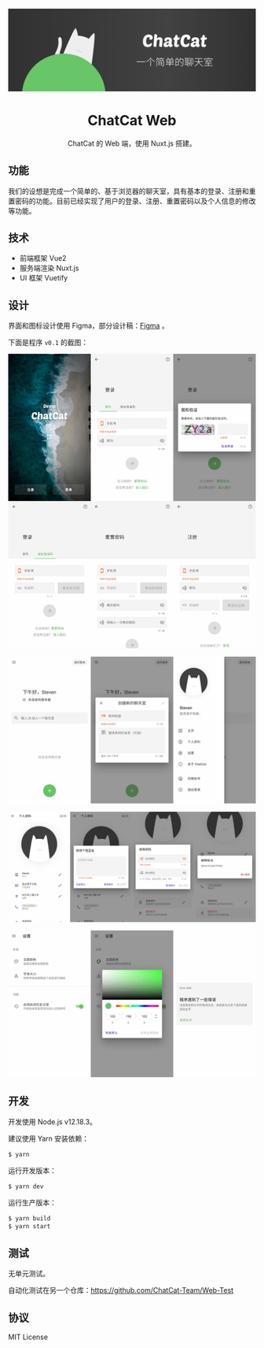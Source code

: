 ![banner](banner.jpg)

<h1 align="center">ChatCat Web</h1>
<p align="center">ChatCat 的 Web 端，使用 Nuxt.js 搭建。</p>

## 功能

我们的设想是完成一个简单的、基于浏览器的聊天室，具有基本的登录、注册和重置密码的功能。目前已经实现了用户的登录、注册、重置密码以及个人信息的修改等功能。

## 技术

- 前端框架 Vue2
- 服务端渲染 Nuxt.js
- UI 框架 Vuetify

## 设计

界面和图标设计使用 Figma，部分设计稿：[Figma](https://www.figma.com/file/WohAxhrVUF0bo0mC1YMj3B/ChatCat-Home?node-id=0%3A1) 。

下面是程序 `v0.1` 的截图：

![欢迎欢迎、登录和注册页面](screenshot-1.jpg)

![主页和侧栏](screenshot-2.jpg)

![用户信息修改页面](screenshot-3.jpg)

![设置页面](screenshot-4.jpg)

## 开发

开发使用 Node.js v12.18.3。

建议使用 Yarn 安装依赖：

```bash
$ yarn
```

运行开发版本：

```bash
$ yarn dev
```

运行生产版本：

```bash
$ yarn build
$ yarn start
```

## 测试

无单元测试。

自动化测试在另一个仓库：https://github.com/ChatCat-Team/Web-Test

## 协议

MIT License
